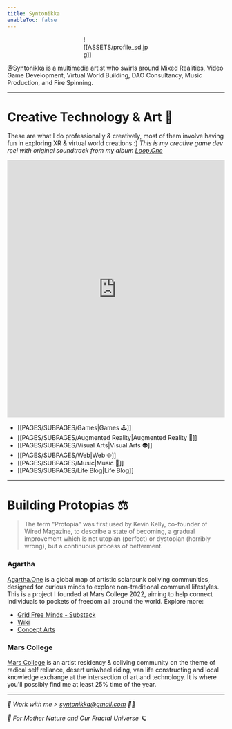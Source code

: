 ```yaml
---
title: Syntonikka
enableToc: false
---
```

<div style="width: 30%; margin: 0 auto;">
![[ASSETS/profile_sd.jpg]]
</div>

@Syntonikka is a multimedia artist who swirls around Mixed Realities, Video Game Development, Virtual World Building, DAO Consultancy, Music Production, and Fire Spinning.

----
# Creative Technology & Art 🦭
These are what I do professionally & creatively, most of them involve having fun in exploring XR & virtual world creations :)
*This is my creative game dev reel with original soundtrack from my album [Loop.One](https://syntonikka.bandcamp.com/album/loop-one)*
<iframe width="100%" height="595" src="https://www.youtube.com/embed/CFQj7OGfxww" title="7 Years of Game Development | Reel by Nico Shi @Syntonikka" frameborder="0" allow="accelerometer; autoplay; clipboard-write; encrypted-media; gyroscope; picture-in-picture; web-share" allowfullscreen></iframe>

- [[PAGES/SUBPAGES/Games|Games 🕹️]]
- [[PAGES/SUBPAGES/Augmented Reality|Augmented Reality 👻]]
- [[PAGES/SUBPAGES/Visual Arts|Visual Arts 👽]]
- [[PAGES/SUBPAGES/Web|Web 🌐]]
- [[PAGES/SUBPAGES/Music|Music 🎹]]
- [[PAGES/SUBPAGES/Life Blog|Life Blog]]
----
# Building Protopias ⚖️
>The term "Protopia" was first used by Kevin Kelly, co-founder of Wired Magazine, to describe a state of becoming, a gradual improvement which is not utopian (perfect) or dystopian (horribly wrong), but a continuous process of betterment.

### Agartha
[Agartha.One](https://agartha.one) is a global map of artistic solarpunk coliving communities, designed for curious minds to explore non-traditional communal lifestyles.
This is a project I founded at Mars College 2022, aiming to help connect individuals to pockets of freedom all around the world. 
Explore more:
- [Grid Free Minds - Substack](https://agartha1.substack.com/)
- [Wiki](https://www.notion.so/agarthamap/Agartha-913b57d888d44b86accabd9a75bd6a05)
- [Concept Arts](https://www.notion.so/agarthamap/Concept-Arts-d12abfa30aac47c3b8a37e9aa1c19c16)

### Mars College
[Mars College](https://mars.college/) is an artist residency & coliving community on the theme of radical self reliance, desert uniwheel riding, van life constructing and local knowledge exchange at the intersection of art and technology. It is where you'll possibly find me at least 25% time of the year.

----
*🤝 Work with me > syntonikka@gmail.com 👯‍♂️*

*🌱 For Mother Nature and Our Fractal Universe 🪐*